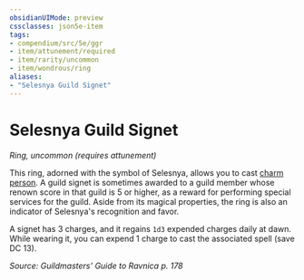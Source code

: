 ```yaml
---
obsidianUIMode: preview
cssclasses: json5e-item
tags:
- compendium/src/5e/ggr
- item/attunement/required
- item/rarity/uncommon
- item/wondrous/ring
aliases: 
- "Selesnya Guild Signet"
---
```

# Selesnya Guild Signet
*Ring, uncommon (requires attunement)*  


This ring, adorned with the symbol of Selesnya, allows you to cast [charm person](compendium/spells/charm-person.md). A guild signet is sometimes awarded to a guild member whose renown score in that guild is 5 or higher, as a reward for performing special services for the guild. Aside from its magical properties, the ring is also an indicator of Selesnya's recognition and favor.

A signet has 3 charges, and it regains `1d3` expended charges daily at dawn. While wearing it, you can expend 1 charge to cast the associated spell (save DC 13).

*Source: Guildmasters' Guide to Ravnica p. 178*